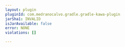 ```yaml
---
layout: plugin
pluginId: com.medranocalvo.gradle.gradle-kawa-plugin
jarSha1: INVALID
isJarAvailable: false
error: NONE
violations: []

---
```

